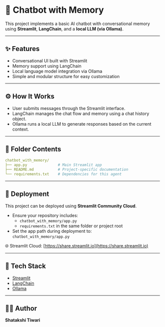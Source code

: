 # 🤖 Chatbot with Memory

This project implements a basic AI chatbot with conversational memory using **Streamlit**, **LangChain**, and a **local LLM (via Ollama)**.

---

## ✨ Features

- Conversational UI built with Streamlit  
- Memory support using LangChain  
- Local language model integration via Ollama  
- Simple and modular structure for easy customization  

---

## ⚙️ How It Works

- User submits messages through the Streamlit interface.  
- LangChain manages the chat flow and memory using a chat history object.  
- Ollama runs a local LLM to generate responses based on the current context.  

---

## 📁 Folder Contents

```yaml
chatbot_with_memory/  
├── app.py              # Main Streamlit app  
├── README.md           # Project-specific documentation  
└── requirements.txt    # Dependencies for this agent  
```

---

## 🚀 Deployment

This project can be deployed using **Streamlit Community Cloud**.

- Ensure your repository includes:
  - `chatbot_with_memory/app.py`
  - `requirements.txt` in the same folder or project root
- Set the app path during deployment to:  
  `chatbot_with_memory/app.py`

🌐 Streamlit Cloud: [https://share.streamlit.io](https://share.streamlit.io)

---

## 🧰 Tech Stack

- [Streamlit](https://streamlit.io/)  
- [LangChain](https://www.langchain.com/)  
- [Ollama](https://ollama.com/)  

---

## 👩‍💻 Author

**Shatakshi Tiwari**
